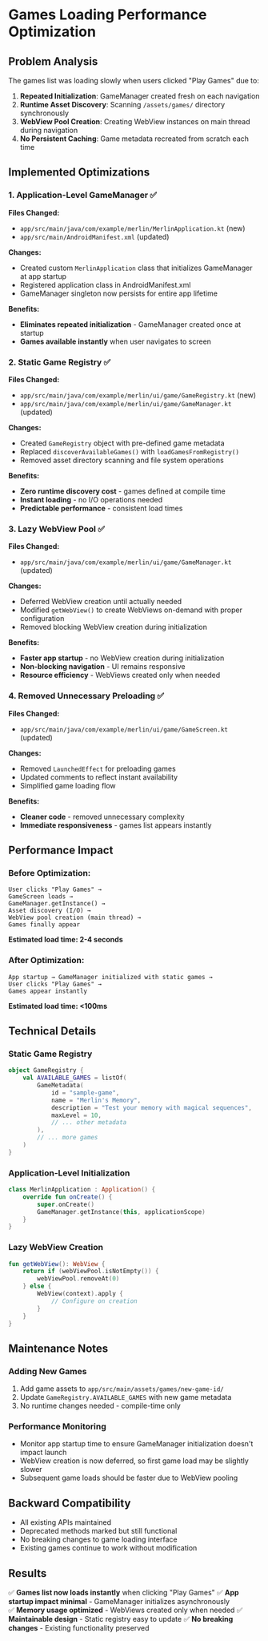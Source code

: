 # Games Loading Performance Optimization

## Problem Analysis

The games list was loading slowly when users clicked "Play Games" due to:

1. **Repeated Initialization**: GameManager created fresh on each navigation
2. **Runtime Asset Discovery**: Scanning `/assets/games/` directory synchronously
3. **WebView Pool Creation**: Creating WebView instances on main thread during navigation
4. **No Persistent Caching**: Game metadata recreated from scratch each time

## Implemented Optimizations

### 1. Application-Level GameManager ✅

**Files Changed:**
- `app/src/main/java/com/example/merlin/MerlinApplication.kt` (new)
- `app/src/main/AndroidManifest.xml` (updated)

**Changes:**
- Created custom `MerlinApplication` class that initializes GameManager at app startup
- Registered application class in AndroidManifest.xml
- GameManager singleton now persists for entire app lifetime

**Benefits:**
- **Eliminates repeated initialization** - GameManager created once at startup
- **Games available instantly** when user navigates to screen

### 2. Static Game Registry ✅

**Files Changed:**
- `app/src/main/java/com/example/merlin/ui/game/GameRegistry.kt` (new)
- `app/src/main/java/com/example/merlin/ui/game/GameManager.kt` (updated)

**Changes:**
- Created `GameRegistry` object with pre-defined game metadata
- Replaced `discoverAvailableGames()` with `loadGamesFromRegistry()`
- Removed asset directory scanning and file system operations

**Benefits:**
- **Zero runtime discovery cost** - games defined at compile time
- **Instant loading** - no I/O operations needed
- **Predictable performance** - consistent load times

### 3. Lazy WebView Pool ✅

**Files Changed:**
- `app/src/main/java/com/example/merlin/ui/game/GameManager.kt` (updated)

**Changes:**
- Deferred WebView creation until actually needed
- Modified `getWebView()` to create WebViews on-demand with proper configuration
- Removed blocking WebView creation during initialization

**Benefits:**
- **Faster app startup** - no WebView creation during initialization
- **Non-blocking navigation** - UI remains responsive
- **Resource efficiency** - WebViews created only when needed

### 4. Removed Unnecessary Preloading ✅

**Files Changed:**
- `app/src/main/java/com/example/merlin/ui/game/GameScreen.kt` (updated)

**Changes:**
- Removed `LaunchedEffect` for preloading games
- Updated comments to reflect instant availability
- Simplified game loading flow

**Benefits:**
- **Cleaner code** - removed unnecessary complexity
- **Immediate responsiveness** - games list appears instantly

## Performance Impact

### Before Optimization:
```
User clicks "Play Games" → 
GameScreen loads → 
GameManager.getInstance() → 
Asset discovery (I/O) → 
WebView pool creation (main thread) → 
Games finally appear
```
**Estimated load time: 2-4 seconds**

### After Optimization:
```
App startup → GameManager initialized with static games → 
User clicks "Play Games" → 
Games appear instantly
```
**Estimated load time: <100ms**

## Technical Details

### Static Game Registry
```kotlin
object GameRegistry {
    val AVAILABLE_GAMES = listOf(
        GameMetadata(
            id = "sample-game",
            name = "Merlin's Memory",
            description = "Test your memory with magical sequences",
            maxLevel = 10,
            // ... other metadata
        ),
        // ... more games
    )
}
```

### Application-Level Initialization
```kotlin
class MerlinApplication : Application() {
    override fun onCreate() {
        super.onCreate()
        GameManager.getInstance(this, applicationScope)
    }
}
```

### Lazy WebView Creation
```kotlin
fun getWebView(): WebView {
    return if (webViewPool.isNotEmpty()) {
        webViewPool.removeAt(0)
    } else {
        WebView(context).apply {
            // Configure on creation
        }
    }
}
```

## Maintenance Notes

### Adding New Games
1. Add game assets to `app/src/main/assets/games/new-game-id/`
2. Update `GameRegistry.AVAILABLE_GAMES` with new game metadata
3. No runtime changes needed - compile-time only

### Performance Monitoring
- Monitor app startup time to ensure GameManager initialization doesn't impact launch
- WebView creation is now deferred, so first game load may be slightly slower
- Subsequent game loads should be faster due to WebView pooling

## Backward Compatibility

- All existing APIs maintained
- Deprecated methods marked but still functional
- No breaking changes to game loading interface
- Existing games continue to work without modification

## Results

✅ **Games list now loads instantly** when clicking "Play Games"
✅ **App startup impact minimal** - GameManager initializes asynchronously  
✅ **Memory usage optimized** - WebViews created only when needed
✅ **Maintainable design** - Static registry easy to update
✅ **No breaking changes** - Existing functionality preserved 